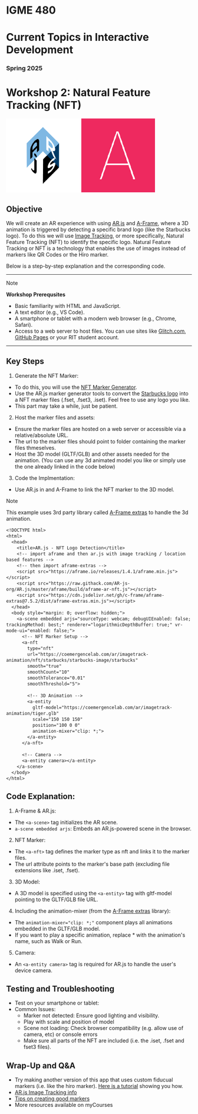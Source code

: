 # IGME 480

# Current Topics in Interactive Development

### Spring 2025

# Workshop 2: Natural Feature Tracking (NFT)
[![AR.js](img/arjs.png "AR.js")](https://ar-js-org.github.io/AR.js-Docs) [![A-Frame](img/aframe.png "A-Frame")](https://aframe.io)

## Objective
We will create an AR experience with  using [AR.js](https://ar-js-org.github.io/AR.js-Docs) and [A-Frame](https://aframe.io), where a 3D animation is triggered by detecting a specific brand logo (like the Starbucks logo). To do this we will use [Image Tracking](https://ar-js-org.github.io/AR.js-Docs/image-tracking/), or more specifically, Natural Feature Tracking (NFT) to identify the specific logo. Natural Feature Tracking or NFT is a technology that enables the use of images instead of markers like QR Codes or the Hiro marker.

Below is a step-by-step explanation and the corresponding code.

---

>[!NOTE]
> **Workshop Prerequsites**
- Basic familiarity with HTML and JavaScript.
- A text editor (e.g., VS Code).
- A smartphone or tablet with a modern web browser (e.g., Chrome, Safari).
- Access to a web server to host files. You can use sites like [Glitch.com](https://glitch.com), [GitHub Pages](https://pages.github.com/) or your RIT student account.

---

## Key Steps
1. Generate the NFT Marker:
- To do this, you will use the [NFT Marker Generator](https://carnaux.github.io/NFT-Marker-Creator/).
- Use the AR.js marker generator tools to convert the [Starbucks logo](https://upload.wikimedia.org/wikipedia/en/thumb/d/d3/Starbucks_Corporation_Logo_2011.svg/2022px-Starbucks_Corporation_Logo_2011.svg.png) into a NFT marker files (.fset, .fset3, .iset). Feel free to use any logo you like.
- This part may take a while, just be patient.
2. Host the marker files and assets:
- Ensure the marker files are hosted on a web server or accessible via a relative/absolute URL.
- The url to the marker files should point to folder containing the marker files thmeselves.
- Host the 3D model (GLTF/GLB) and other assets needed for the animation. (You can use any 3d animated model you like or simply use the one already linked in the code below)
3. Code the Implmentation:
- Use AR.js in and A-Frame to link the NFT marker to the 3D model.
>[!NOTE]
> This example uses 3rd party library called [A-Frame extras](https://github.com/c-frame/aframe-extras) to handle the 3d animation.

```
<!DOCTYPE html>
<html>
  <head>
    <title>AR.js - NFT Logo Detection</title>
    <!-- import aframe and then ar.js with image tracking / location based features -->
    <!-- then import aframe-extras -->
    <script src="https://aframe.io/releases/1.4.1/aframe.min.js"></script>
    <script src="https://raw.githack.com/AR-js-org/AR.js/master/aframe/build/aframe-ar-nft.js"></script>
    <script src="https://cdn.jsdelivr.net/gh/c-frame/aframe-extras@7.5.2/dist/aframe-extras.min.js"></script>
  </head>
  <body style="margin: 0; overflow: hidden;">
    <a-scene embedded arjs="sourceType: webcam; debugUIEnabled: false; trackingMethod: best;" renderer="logarithmicDepthBuffer: true;" vr-mode-ui="enabled: false;">
      <!-- NFT Marker Setup -->
      <a-nft 
        type="nft" 
        url="https://coemergencelab.com/ar/imagetrack-animation/nft/starbucks/starbucks-image/starbucks"
        smooth="true" 
        smoothCount="10" 
        smoothTolerance="0.01" 
        smoothThreshold="5">
        
        <!-- 3D Animation -->
        <a-entity 
          gltf-model="https://coemergencelab.com/ar/imagetrack-animation/tiger.glb"
          scale="150 150 150" 
          position="100 0 0"
          animation-mixer="clip: *;">
        </a-entity>
      </a-nft>
      
      <!-- Camera -->
      <a-entity camera></a-entity>
    </a-scene>
  </body>
</html>
```

## Code Explanation:
1. A-Frame & AR.js:
- The `<a-scene>` tag initializes the AR scene.
- `a-scene embedded arjs`: Embeds an AR.js-powered scene in the browser.
2. NFT Marker:
- The `<a-nft>` tag defines the marker type as nft and links it to the marker files.
- The url attribute points to the marker's base path (excluding file extensions like .iset, .fset).
3. 3D Model:
- A 3D model is specified using the `<a-entity>` tag with gltf-model pointing to the GLTF/GLB file URL.
4. Including the animation-mixer (from the [A-Frame extras](https://github.com/c-frame/aframe-extras) library):
- The `animation-mixer="clip: *;"` component plays all animations embedded in the GLTF/GLB model.
- If you want to play a specific animation, replace * with the animation's name, such as Walk or Run.
5. Camera:
- An `<a-entity camera>` tag is required for AR.js to handle the user's device camera.

## Testing and Troubleshooting
- Test on your smartphone or tablet:
- Common Issues:
    - Marker not detected: Ensure good lighting and visibility.
    - Play with scale and position of model
    - Scene not loading: Check browser compatibility (e.g. allow use of camera, etc) or console errors
    - Make sure all parts of the NFT are included (i.e. the .iset, .fset and fset3 files).

## Wrap-Up and Q&A
- Try making another version of this app that uses custom fiducual markers (i.e. like the hiro marker). [Here is a tutorial](https://medium.com/@aschmelyun/so-you-want-to-get-started-with-ar-js-41dd4fba5f81) showing you how.
- [AR.js Image Tracking info](https://ar-js-org.github.io/AR.js-Docs/image-tracking/)
- [Tips on creating good markers](https://github.com/Carnaux/NFT-Marker-Creator/wiki/Creating-good-markers)
- More resources available on myCourses






